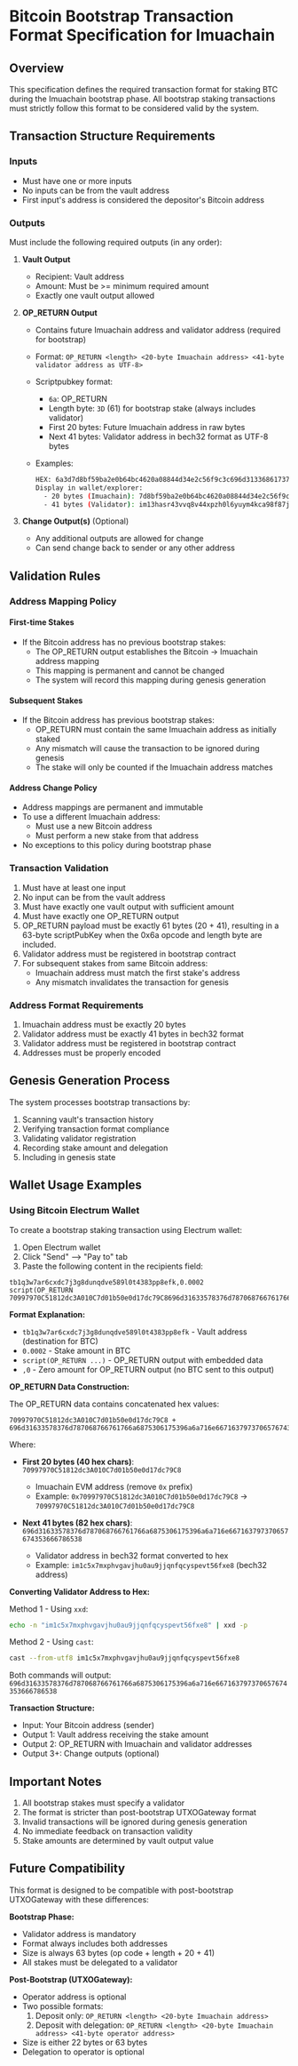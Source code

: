 # Bitcoin Bootstrap Transaction Format Specification for Imuachain

## Overview
This specification defines the required transaction format for staking BTC during the Imuachain bootstrap phase.
All bootstrap staking transactions must strictly follow this format to be considered valid by the system.

## Transaction Structure Requirements

### Inputs
- Must have one or more inputs
- No inputs can be from the vault address
- First input's address is considered the depositor's Bitcoin address

### Outputs
Must include the following required outputs (in any order):

1. **Vault Output**

   - Recipient: Vault address
   - Amount: Must be >= minimum required amount
   - Exactly one vault output allowed
2. **OP_RETURN Output**

   - Contains future Imuachain address and validator address (required for bootstrap)
   - Format: `OP_RETURN <length> <20-byte Imuachain address> <41-byte validator address as UTF-8>`
   - Scriptpubkey format:

     - `6a`: OP_RETURN
     - Length byte: `3D` (61) for bootstrap stake (always includes validator)
     - First 20 bytes: Future Imuachain address in raw bytes
     - Next 41 bytes: Validator address in bech32 format as UTF-8 bytes
   - Examples:
     ```bash
     HEX: 6a3d7d8bf59ba2e0b64bc4620a08844d34e2c56f9c3c696d31336861737234337676713876343478707a68306c367975796d346b636139386638376a376163
     Display in wallet/explorer:
       - 20 bytes (Imuachain): 7d8bf59ba2e0b64bc4620a08844d34e2c56f9c3c
       - 41 bytes (Validator): im13hasr43vvq8v44xpzh0l6yuym4kca98f87j7ac
     ```
3. **Change Output(s)** (Optional)

   - Any additional outputs are allowed for change
   - Can send change back to sender or any other address

## Validation Rules

### Address Mapping Policy

#### First-time Stakes
- If the Bitcoin address has no previous bootstrap stakes:
  - The OP_RETURN output establishes the Bitcoin → Imuachain address mapping
  - This mapping is permanent and cannot be changed
  - The system will record this mapping during genesis generation

#### Subsequent Stakes
- If the Bitcoin address has previous bootstrap stakes:
  - OP_RETURN must contain the same Imuachain address as initially staked
  - Any mismatch will cause the transaction to be ignored during genesis
  - The stake will only be counted if the Imuachain address matches

#### Address Change Policy
- Address mappings are permanent and immutable
- To use a different Imuachain address:
  - Must use a new Bitcoin address
  - Must perform a new stake from that address
- No exceptions to this policy during bootstrap phase

### Transaction Validation
1. Must have at least one input
2. No input can be from the vault address
3. Must have exactly one vault output with sufficient amount
4. Must have exactly one OP_RETURN output
5. OP_RETURN payload must be exactly 61 bytes (20 + 41),
   resulting in a 63-byte scriptPubKey when the 0x6a opcode and length byte are included.
6. Validator address must be registered in bootstrap contract
7. For subsequent stakes from same Bitcoin address:
   - Imuachain address must match the first stake's address
   - Any mismatch invalidates the transaction for genesis

### Address Format Requirements
1. Imuachain address must be exactly 20 bytes
2. Validator address must be exactly 41 bytes in bech32 format
3. Validator address must be registered in bootstrap contract
4. Addresses must be properly encoded

## Genesis Generation Process
The system processes bootstrap transactions by:
1. Scanning vault's transaction history
2. Verifying transaction format compliance
3. Validating validator registration
4. Recording stake amount and delegation
5. Including in genesis state

## Wallet Usage Examples

### Using Bitcoin Electrum Wallet

To create a bootstrap staking transaction using Electrum wallet:

1. Open Electrum wallet
2. Click "Send" --> "Pay to" tab
3. Paste the following content in the recipients field:

```
tb1q3w7ar6cxdc7j3g8dunqdve589l0t4383pp8efk,0.0002
script(OP_RETURN 70997970C51812dc3A010C7d01b50e0d17dc79C8696d31633578376d787068766761766a6875306175396a6a716e667163797370657674353666786538),0
```

**Format Explanation:**

- `tb1q3w7ar6cxdc7j3g8dunqdve589l0t4383pp8efk` - Vault address (destination for BTC)
- `0.0002` - Stake amount in BTC
- `script(OP_RETURN ...)` - OP_RETURN output with embedded data
- `,0` - Zero amount for OP_RETURN output (no BTC sent to this output)

**OP_RETURN Data Construction:**

The OP_RETURN data contains concatenated hex values:

```
70997970C51812dc3A010C7d01b50e0d17dc79C8 + 696d31633578376d787068766761766a6875306175396a6a716e667163797370657674353666786538
```

Where:

- **First 20 bytes (40 hex chars)**: `70997970C51812dc3A010C7d01b50e0d17dc79C8`

  - Imuachain EVM address (remove `0x` prefix)
  - Example: `0x70997970C51812dc3A010C7d01b50e0d17dc79C8` → `70997970C51812dc3A010C7d01b50e0d17dc79C8`
- **Next 41 bytes (82 hex chars)**: `696d31633578376d787068766761766a6875306175396a6a716e667163797370657674353666786538`

  - Validator address in bech32 format converted to hex
  - Example: `im1c5x7mxphvgavjhu0au9jjqnfqcyspevt56fxe8` (bech32 address)

**Converting Validator Address to Hex:**

Method 1 - Using `xxd`:

```bash
echo -n "im1c5x7mxphvgavjhu0au9jjqnfqcyspevt56fxe8" | xxd -p
```

Method 2 - Using `cast`:

```bash
cast --from-utf8 im1c5x7mxphvgavjhu0au9jjqnfqcyspevt56fxe8
```

Both commands will output: `696d31633578376d787068766761766a6875306175396a6a716e667163797370657674353666786538`

**Transaction Structure:**

- Input: Your Bitcoin address (sender)
- Output 1: Vault address receiving the stake amount
- Output 2: OP_RETURN with Imuachain and validator addresses
- Output 3+: Change outputs (optional)

## Important Notes
1. All bootstrap stakes must specify a validator
2. The format is stricter than post-bootstrap UTXOGateway format
3. Invalid transactions will be ignored during genesis generation
4. No immediate feedback on transaction validity
5. Stake amounts are determined by vault output value

## Future Compatibility
This format is designed to be compatible with post-bootstrap UTXOGateway with these differences:

**Bootstrap Phase:**

- Validator address is mandatory
- Format always includes both addresses
- Size is always 63 bytes (op code + length + 20 + 41)
- All stakes must be delegated to a validator

**Post-Bootstrap (UTXOGateway):**

- Operator address is optional
- Two possible formats:
  1. Deposit only: `OP_RETURN <length> <20-byte Imuachain address>`
  2. Deposit with delegation: `OP_RETURN <length> <20-byte Imuachain address> <41-byte operator address>`
- Size is either 22 bytes or 63 bytes
- Delegation to operator is optional
